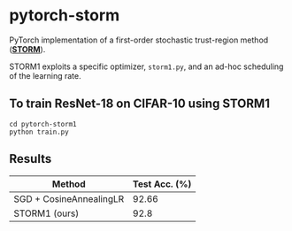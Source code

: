 # pytorch-storm
PyTorch implementation of a first-order stochastic trust-region method ([**STORM**](https://pubsonline.informs.org/doi/abs/10.1287/ijoo.2019.0016)).

STORM1 exploits a specific optimizer, `storm1.py`, and an ad-hoc scheduling of the learning rate.

## To train ResNet-18 on CIFAR-10 using STORM1
```
cd pytorch-storm1
python train.py
```
## Results
| Method      | Test Acc. (%) |
| ----------- | ----------- |
| SGD + CosineAnnealingLR   | 92.66        |
| STORM1 (ours)   | 92.8        |
